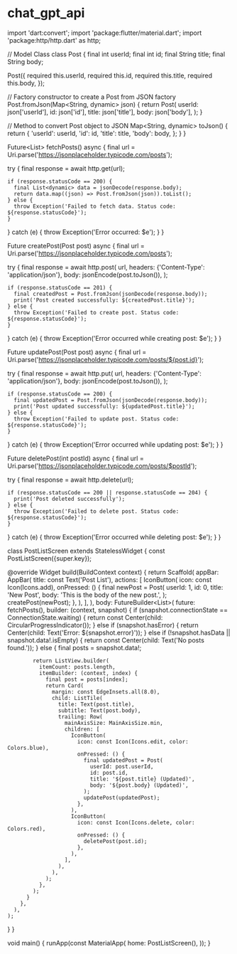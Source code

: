 # chat_gpt_api
import 'dart:convert';
import 'package:flutter/material.dart';
import 'package:http/http.dart' as http;

// Model Class
class Post {
  final int userId;
  final int id;
  final String title;
  final String body;

  Post({
    required this.userId,
    required this.id,
    required this.title,
    required this.body,
  });

  // Factory constructor to create a Post from JSON
  factory Post.fromJson(Map<String, dynamic> json) {
    return Post(
      userId: json['userId'],
      id: json['id'],
      title: json['title'],
      body: json['body'],
    );
  }

  // Method to convert Post object to JSON
  Map<String, dynamic> toJson() {
    return {
      'userId': userId,
      'id': id,
      'title': title,
      'body': body,
    };
  }
}

Future<List<Post>> fetchPosts() async {
  final url = Uri.parse('https://jsonplaceholder.typicode.com/posts');

  try {
    final response = await http.get(url);

    if (response.statusCode == 200) {
      final List<dynamic> data = jsonDecode(response.body);
      return data.map((json) => Post.fromJson(json)).toList();
    } else {
      throw Exception('Failed to fetch data. Status code: ${response.statusCode}');
    }
  } catch (e) {
    throw Exception('Error occurred: $e');
  }
}

Future<void> createPost(Post post) async {
  final url = Uri.parse('https://jsonplaceholder.typicode.com/posts');

  try {
    final response = await http.post(
      url,
      headers: {'Content-Type': 'application/json'},
      body: jsonEncode(post.toJson()),
    );

    if (response.statusCode == 201) {
      final createdPost = Post.fromJson(jsonDecode(response.body));
      print('Post created successfully: ${createdPost.title}');
    } else {
      throw Exception('Failed to create post. Status code: ${response.statusCode}');
    }
  } catch (e) {
    throw Exception('Error occurred while creating post: $e');
  }
}

Future<void> updatePost(Post post) async {
  final url = Uri.parse('https://jsonplaceholder.typicode.com/posts/${post.id}');

  try {
    final response = await http.put(
      url,
      headers: {'Content-Type': 'application/json'},
      body: jsonEncode(post.toJson()),
    );

    if (response.statusCode == 200) {
      final updatedPost = Post.fromJson(jsonDecode(response.body));
      print('Post updated successfully: ${updatedPost.title}');
    } else {
      throw Exception('Failed to update post. Status code: ${response.statusCode}');
    }
  } catch (e) {
    throw Exception('Error occurred while updating post: $e');
  }
}

Future<void> deletePost(int postId) async {
  final url = Uri.parse('https://jsonplaceholder.typicode.com/posts/$postId');

  try {
    final response = await http.delete(url);

    if (response.statusCode == 200 || response.statusCode == 204) {
      print('Post deleted successfully');
    } else {
      throw Exception('Failed to delete post. Status code: ${response.statusCode}');
    }
  } catch (e) {
    throw Exception('Error occurred while deleting post: $e');
  }
}

class PostListScreen extends StatelessWidget {
  const PostListScreen({super.key});

  @override
  Widget build(BuildContext context) {
    return Scaffold(
      appBar: AppBar(
        title: const Text('Post List'),
        actions: [
          IconButton(
            icon: const Icon(Icons.add),
            onPressed: () {
              final newPost = Post(
                userId: 1,
                id: 0,
                title: 'New Post',
                body: 'This is the body of the new post.',
              );
              createPost(newPost);
            },
          ),
        ],
      ),
      body: FutureBuilder<List<Post>>(
        future: fetchPosts(),
        builder: (context, snapshot) {
          if (snapshot.connectionState == ConnectionState.waiting) {
            return const Center(child: CircularProgressIndicator());
          } else if (snapshot.hasError) {
            return Center(child: Text('Error: ${snapshot.error}'));
          } else if (!snapshot.hasData || snapshot.data!.isEmpty) {
            return const Center(child: Text('No posts found.'));
          } else {
            final posts = snapshot.data!;

            return ListView.builder(
              itemCount: posts.length,
              itemBuilder: (context, index) {
                final post = posts[index];
                return Card(
                  margin: const EdgeInsets.all(8.0),
                  child: ListTile(
                    title: Text(post.title),
                    subtitle: Text(post.body),
                    trailing: Row(
                      mainAxisSize: MainAxisSize.min,
                      children: [
                        IconButton(
                          icon: const Icon(Icons.edit, color: Colors.blue),
                          onPressed: () {
                            final updatedPost = Post(
                              userId: post.userId,
                              id: post.id,
                              title: '${post.title} (Updated)',
                              body: '${post.body} (Updated)',
                            );
                            updatePost(updatedPost);
                          },
                        ),
                        IconButton(
                          icon: const Icon(Icons.delete, color: Colors.red),
                          onPressed: () {
                            deletePost(post.id);
                          },
                        ),
                      ],
                    ),
                  ),
                );
              },
            );
          }
        },
      ),
    );
  }
}

void main() {
  runApp(const MaterialApp(
    home: PostListScreen(),
  ));
}
